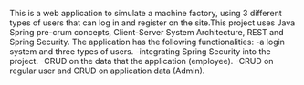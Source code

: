 This is a web application to simulate a machine factory, using 3 different types of users that can log in and register on the site.This project uses Java Spring pre-crum concepts, Client-Server System Architecture, REST and Spring Security.
The application has the following functionalities:
-a login system and three types of users.
-integrating Spring Security into the project.
-CRUD on the data that the application (employee).
-CRUD on regular user and CRUD on application data (Admin).
